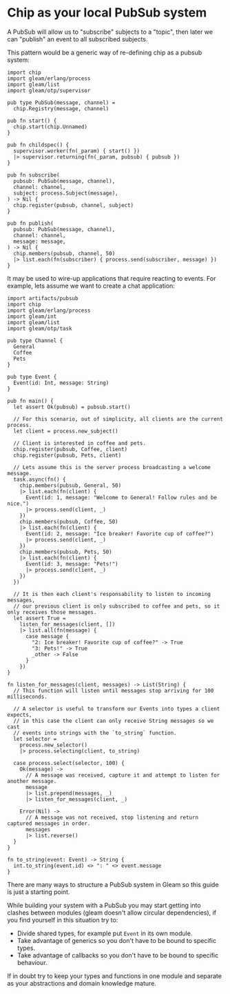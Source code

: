 # Chip as your local PubSub system

A PubSub will allow us to "subscribe" subjects to a "topic", then later we
can "publish" an event to all subscribed subjects.

This pattern would be a generic way of re-defining chip as a pubsub system:

```gleam
import chip
import gleam/erlang/process
import gleam/list
import gleam/otp/supervisor

pub type PubSub(message, channel) =
  chip.Registry(message, channel)

pub fn start() {
  chip.start(chip.Unnamed)
}

pub fn childspec() {
  supervisor.worker(fn(_param) { start() })
  |> supervisor.returning(fn(_param, pubsub) { pubsub })
}

pub fn subscribe(
  pubsub: PubSub(message, channel),
  channel: channel,
  subject: process.Subject(message),
) -> Nil {
  chip.register(pubsub, channel, subject)
}

pub fn publish(
  pubsub: PubSub(message, channel),
  channel: channel,
  message: message,
) -> Nil {
  chip.members(pubsub, channel, 50)
  |> list.each(fn(subscriber) { process.send(subscriber, message) })
}
```

It may be used to wire-up applications that require reacting to events. For example,
lets assume we want to create a chat application:

```gleam
import artifacts/pubsub
import chip
import gleam/erlang/process
import gleam/int
import gleam/list
import gleam/otp/task

pub type Channel {
  General
  Coffee
  Pets
}

pub type Event {
  Event(id: Int, message: String)
}

pub fn main() {
  let assert Ok(pubsub) = pubsub.start()

  // For this scenario, out of simplicity, all clients are the current process.
  let client = process.new_subject()

  // Client is interested in coffee and pets.
  chip.register(pubsub, Coffee, client)
  chip.register(pubsub, Pets, client)

  // Lets assume this is the server process broadcasting a welcome message.
  task.async(fn() {
    chip.members(pubsub, General, 50)
    |> list.each(fn(client) {
      Event(id: 1, message: "Welcome to General! Follow rules and be nice.")
      |> process.send(client, _)
    })
    chip.members(pubsub, Coffee, 50)
    |> list.each(fn(client) {
      Event(id: 2, message: "Ice breaker! Favorite cup of coffee?")
      |> process.send(client, _)
    })
    chip.members(pubsub, Pets, 50)
    |> list.each(fn(client) {
      Event(id: 3, message: "Pets!")
      |> process.send(client, _)
    })
  })

  // It is then each client's responsability to listen to incoming messages,
  // our previous client is only subscribed to coffee and pets, so it only receives those messages.
  let assert True =
    listen_for_messages(client, [])
    |> list.all(fn(message) {
      case message {
        "2: Ice breaker! Favorite cup of coffee?" -> True
        "3: Pets!" -> True
        _other -> False
      }
    })
}

fn listen_for_messages(client, messages) -> List(String) {
  // This function will listen until messages stop arriving for 100 milliseconds.

  // A selector is useful to transform our Events into types a client expects,
  // in this case the client can only receive String messages so we cast
  // events into strings with the `to_string` function.
  let selector =
    process.new_selector()
    |> process.selecting(client, to_string)

  case process.select(selector, 100) {
    Ok(message) ->
      // A message was received, capture it and attempt to listen for another message.
      message
      |> list.prepend(messages, _)
      |> listen_for_messages(client, _)

    Error(Nil) ->
      // A message was not received, stop listening and return captured messages in order.
      messages
      |> list.reverse()
  }
}

fn to_string(event: Event) -> String {
  int.to_string(event.id) <> ": " <> event.message
}
```

There are many ways to structure a PubSub system in Gleam so this guide is just a starting point.

While building your system with a PubSub you may start getting into clashes between modules (gleam
doesn't allow circular dependencies), if you find yourself in this situation try to:

* Divide shared types, for example put `Event` in its own module.
* Take advantage of generics so you don't have to be bound to specific types.
* Take advantage of callbacks so you don't have to be bound to specific behaviour.

If in doubt try to keep your types and functions in one module and separate as your abstractions
and domain knowledge mature.
